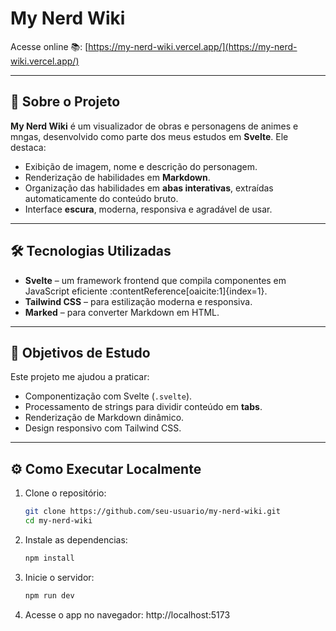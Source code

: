 # My Nerd Wiki

Acesse online 📚: [https://my-nerd-wiki.vercel.app/](https://my-nerd-wiki.vercel.app/)

---

## 🚀 Sobre o Projeto

**My Nerd Wiki** é um visualizador de obras e personagens de animes e mngas, desenvolvido como parte dos meus estudos em **Svelte**. Ele destaca:

- Exibição de imagem, nome e descrição do personagem.
- Renderização de habilidades em **Markdown**.
- Organização das habilidades em **abas interativas**, extraídas automaticamente do conteúdo bruto.
- Interface **escura**, moderna, responsiva e agradável de usar.

---

## 🛠️ Tecnologias Utilizadas

- **Svelte** – um framework frontend que compila componentes em JavaScript eficiente :contentReference[oaicite:1]{index=1}.
- **Tailwind CSS** – para estilização moderna e responsiva.
- **Marked** – para converter Markdown em HTML.

---

## 🎯 Objetivos de Estudo

Este projeto me ajudou a praticar:

- Componentização com Svelte (`.svelte`).
- Processamento de strings para dividir conteúdo em **tabs**.
- Renderização de Markdown dinâmico.
- Design responsivo com Tailwind CSS.
---



## ⚙️ Como Executar Localmente

1. Clone o repositório:
   ```bash
   git clone https://github.com/seu-usuario/my-nerd-wiki.git
   cd my-nerd-wiki
2. Instale as dependencias:
    ```bash
    npm install
3. Inicie o servidor:
    ```bash
    npm run dev
4. Acesse o app no navegador:
    http://localhost:5173
